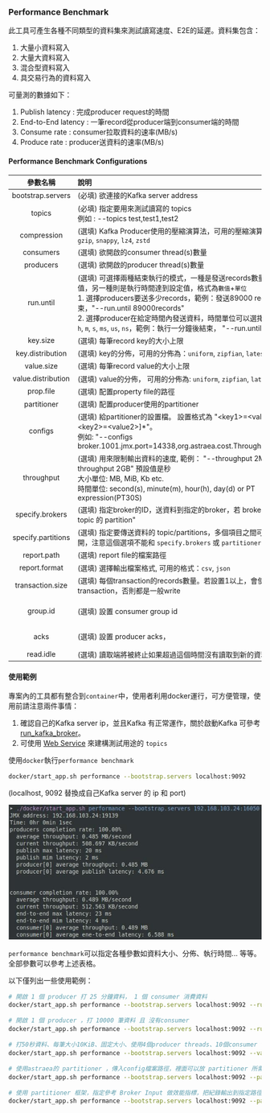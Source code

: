 ### Performance Benchmark

此工具可產生各種不同類型的資料集來測試讀寫速度、E2E的延遲。資料集包含：

1. 大量小資料寫入
2. 大量大資料寫入
3. 混合型資料寫入
4. 具交易行為的資料寫入

可量測的數據如下：

1. Publish latency : 完成producer request的時間
2. End-to-End latency : 一筆record從producer端到consumer端的時間
3. Consume rate : consumer拉取資料的速率(MB/s)
4. Produce rate : producer送資料的速率(MB/s)

#### Performance Benchmark Configurations

|        參數名稱        | 說明                                                                                                                                                                                                                                                                    |           預設值            |
|:------------------:|:----------------------------------------------------------------------------------------------------------------------------------------------------------------------------------------------------------------------------------------------------------------------|:------------------------:|
| bootstrap.servers  | (必填) 欲連接的Kafka server address                                                                                                                                                                                                                                         |            無             |
|       topics       | (必填) 指定要用來測試讀寫的 topics <br />例如 : --topics test,test1,test2                                                                                                                                                                                                           |            無             |
|    compression     | (選填) Kafka Producer使用的壓縮演算法，可用的壓縮演算法為：`gzip`, `snappy`, `lz4`, `zstd`                                                                                                                                                                                                 |           none           |
|     consumers      | (選填) 欲開啟的consumer thread(s)數量                                                                                                                                                                                                                                         |            1             |
|     producers      | (選填) 欲開啟的producer thread(s)數量                                                                                                                                                                                                                                         |            1             |
|     run.until      | (選填) 可選擇兩種結束執行的模式，一種是發送records數量達到設定值，另一種則是執行時間達到設定值，格式為`數值`+`單位`<br />1. 選擇producers要送多少records，範例：發送89000 records 後結束，"--run.until 89000records"<br />2. 選擇producer在給定時間內發送資料，時間單位可以選擇`days`, `day`, `h`, `m`, `s`, `ms`, `us`, `ns`，範例：執行一分鐘後結束， "--run.until 1m"。 |       1000records        |
|      key.size      | (選填) 每筆record key的大小上限                                                                                                                                                                                                                                                |          4Byte           |
|  key.distribution  | (選填) key的分佈，可用的分佈為：`uniform`, `zipfian`, `latest`, `fixed`                                                                                                                                                                                                            |         uniform          |
|     value.size     | (選填) 每筆record value的大小上限                                                                                                                                                                                                                                              |           1KiB           |
| value.distribution | (選填) value的分佈， 可用的分佈為: `uniform`, `zipfian`, `latest`, `fixed`                                                                                                                                                                                                        |         uniform          |
|     prop.file      | (選填) 配置property file的路徑                                                                                                                                                                                                                                               |           none           |
|    partitioner     | (選填) 配置producer使用的partitioner                                                                                                                                                                                                                                         |           none           |
|      configs       | (選填) 給partitioner的設置檔。 設置格式為 "\<key1\>=\<value1\>[,\<key2\>=\<value2\>]*"。 <br />例如: "--configs broker.1001.jmx.port=14338,org.astraea.cost.ThroughputCost=1"                                                                                                         |           none           |
|     throughput     | (選填) 用來限制輸出資料的速度, 範例： "--throughput 2MiB/m", "--throughput 2GB" 預設值是秒 <br/>大小單位: MB, MiB, Kb etc. <br />時間單位: second(s), minute(m), hour(h), day(d) or PT expression(PT30S)                                                                                           |      500 GiB/second      |
|  specify.brokers   | (選填) 指定broker的ID，送資料到指定的broker，若 broker 上有 "目標 topic 的 partition"                                                                                                                                                                                                     |           none           |
| specify.partitions | (選填) 指定要傳送資料的 topic/partitions，多個項目之間可以用逗號隔開，注意這個選項不能和 `specify.brokers` 或 `partitioner` 一起使用                                                                                                                                                                         |           none           |
|    report.path     | (選填) report file的檔案路徑                                                                                                                                                                                                                                                 |           none           |
|   report.format    | (選填) 選擇輸出檔案格式, 可用的格式：`csv`, `json`                                                                                                                                                                                                                                    |           csv            |
|  transaction.size  | (選填) 每個transaction的records數量。若設置1以上，會使用transaction，否則都是一般write                                                                                                                                                                                                        |            1             |
|      group.id      | (選填) 設置 consumer group id                                                                                                                                                                                                                                             | groupId-{Time in millis} |
|        acks        | (選填) 設置 producer acks，                                                                                                                                                                                                                                                |     all，代表要等所有isr同步      |
|     read.idle      | (選填) 讀取端將被終止如果超過這個時間沒有讀取到新的資料                                                                                                                                                                                                                                         |            2秒            |

#### 使用範例

專案內的工具都有整合到`container`中，使用者利用docker運行，可方便管理，使用前請注意兩件事情：

1. 確認自己的Kafka server ip，並且Kafka 有正常運作，關於啟動Kafka 可參考 [run_kafka_broker](run_kafka_broker.md)。
2. 可使用 [Web Service](web_server/README.md) 來建構測試用途的 `topics`

使用`docker`執行`performance benchmark`

```bash 
docker/start_app.sh performance --bootstrap.servers localhost:9092
```

(localhost, 9092 替換成自己Kafka server 的 ip 和 port)

![performance_tool_demo](pictures/performance_tool_demo.jpg)

`performance benchmark`可以指定各種參數如資料大小、分佈、執行時間... 等等。全部參數可以參考上述表格。

以下僅列出一些使用範例：

```bash
# 開啟 1 個 producer 打 25 分鐘資料， 1 個 consumer 消費資料
docker/start_app.sh performance --bootstrap.servers localhost:9092 --run.until 25m
```

```bash
# 開啟 1 個 producer ，打 10000 筆資料 且 沒有consumer
docker/start_app.sh performance --bootstrap.servers localhost:9092 --run.until 10000records --consumers 0
```

```bash
# 打50秒資料、每筆大小10KiB、固定大小、使用4個producer threads、10個consumer threads，指定topic名稱，producer送資料前使用 lz4 壓縮演算法
docker/start_app.sh performance --bootstrap.servers localhost:9092 --value.size 10KiB --value.distribution fixed --run.until 50s --producers 4 --consumers 10 --topic partition60Replica1 --compression lz4
```

```bash
# 使用astraea的 partitioner ，傳入config檔案路徑，裡面可以放 partitioner 所需的參數，如jmx port等
docker/start_app.sh performance --bootstrap.servers localhost:9092 --partitioner org.astraea.app.partitioner.smooth.SmoothWeightRoundRobinDispatcher --prop.file ./config
```

```bash
# 使用 partitioner 框架，指定參考 Broker Input 做效能指標，把紀錄輸出到指定路徑。
docker/start_app.sh performance --bootstrap.servers localhost:9092 --partitioner org.astraea.common.partitioner.StrictCostDispatcher --configs org.astraea.common.cost.BrokerInputCost=1 --prop.file ./config --report.path ~/report
```


